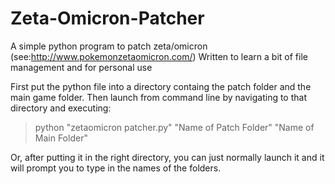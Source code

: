 Zeta-Omicron-Patcher
====================
A simple python program to patch zeta/omicron (see:http://www.pokemonzetaomicron.com/)
Written to learn a bit of file management and for personal use

First put the python file into a directory containg the patch folder and the main game folder.
Then launch from command line by navigating to that directory and executing:
>python "zetaomicron patcher.py" "Name of Patch Folder" "Name of Main Folder"

Or, after putting it in the right directory, you can just normally launch it and it will prompt you to type in the names of the folders.
